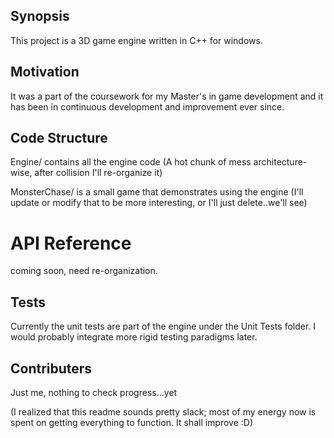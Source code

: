 ## Synopsis
This project is a 3D game engine written in C++ for windows.

## Motivation
It was a part of the coursework for my Master's in game development and
it has been in continuous development and improvement ever since. 

## Code Structure
Engine/ contains all the engine code
(A hot chunk of mess architecture-wise, after collision I'll re-organize it)

MonsterChase/ is a small game that demonstrates using the engine
(I'll update or modify that to be more interesting, or I'll just
delete..we'll see)

# API Reference
coming soon, need re-organization.

## Tests
Currently the unit tests are part of the engine under the Unit Tests folder.
I would probably integrate more rigid testing paradigms later.

## Contributers
Just me, nothing to check progress...yet

(I realized that this readme sounds pretty slack; most of my energy now is 
spent on getting everything to function. It shall improve :D)